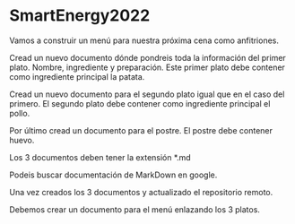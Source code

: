 # SmartEnergy2022

Vamos a construir un menú para nuestra próxima cena como anfitriones.

Cread un nuevo documento dónde pondreis toda la información del primer plato.
Nombre, ingrediente y preparación.
Este primer plato debe contener como ingrediente principal la patata.

Cread un nuevo documento para el segundo plato igual que en el caso del primero.
El segundo plato debe contener como ingrediente principal el pollo.

Por último cread un documento para el postre.
El postre debe contener huevo.

Los 3 documentos deben tener la extensión *.md

Podeis buscar documentación de MarkDown en google.

Una vez creados los 3 documentos y actualizado el repositorio remoto.

Debemos crear un documento para el menú enlazando los 3 platos.

